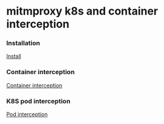 # mitmproxy k8s and container interception
### Installation
[Install](./doc/install.md)
### Container interception
[Container interception](docker_mitm_intercepts.md)
### K8S pod interception
[Pod interception](kubernetes_mitm_intercepts_basic.md)
